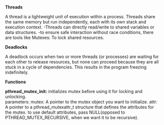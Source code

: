 **Threads**  

A thread is a lightweight unit of execution within a process. Threads share the same memory but run independently, each with its own stack and execution context.
-Threads can directly read/write to shared variables or data structures.
-to ensure safe interaction without race conditions, there are tools like
    Mutexes: To lock shared resources.

**Deadlocks**  

A deadlock occurs when two or more threads (or processes) are waiting for each other to release resources, but none can proceed because they are all stuck in a cycle of dependencies. This results in the program freezing indefinitely.

**Functions**  

**pthread_mutex_init:** initializes mutex before using it for locking and unlocking.  
parameters:
mutex: A pointer to the mutex object you want to initialize.
attr: A pointer to a pthread_mutexattr_t structure that defines the attributes for the mutex. to use default attributes, pass NULL(opposed to PTHREAD_MUTEX_RECURSIVE, when we want it to be recursive).
